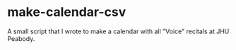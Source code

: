 # make-calendar-csv
A small script that I wrote to make a calendar with all "Voice" recitals at JHU Peabody.
